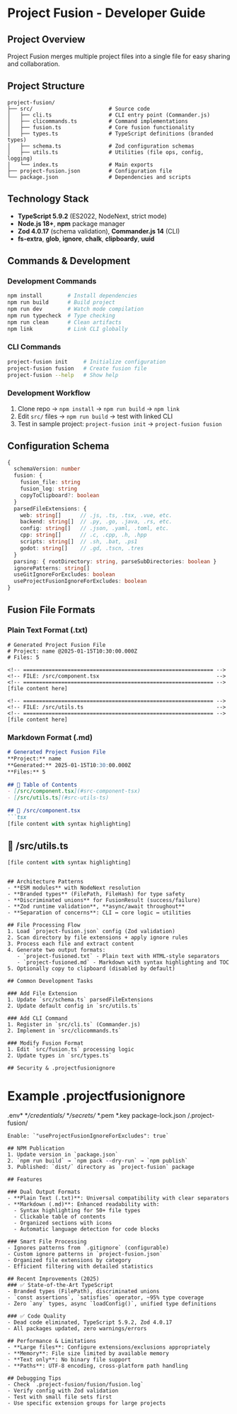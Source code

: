 # Project Fusion - Developer Guide

## Project Overview
Project Fusion merges multiple project files into a single file for easy sharing and collaboration.

## Project Structure
```
project-fusion/
├── src/                        # Source code
│   ├── cli.ts                  # CLI entry point (Commander.js)
│   ├── clicommands.ts          # Command implementations
│   ├── fusion.ts               # Core fusion functionality  
│   ├── types.ts                # TypeScript definitions (branded types)
│   ├── schema.ts               # Zod configuration schemas
│   ├── utils.ts                # Utilities (file ops, config, logging)
│   └── index.ts                # Main exports
├── project-fusion.json         # Configuration file
└── package.json                # Dependencies and scripts
```

## Technology Stack
- **TypeScript 5.9.2** (ES2022, NodeNext, strict mode)
- **Node.js 18+**, **npm** package manager
- **Zod 4.0.17** (schema validation), **Commander.js 14** (CLI)
- **fs-extra**, **glob**, **ignore**, **chalk**, **clipboardy**, **uuid**

## Commands & Development

### Development Commands
```bash
npm install        # Install dependencies
npm run build      # Build project
npm run dev        # Watch mode compilation
npm run typecheck  # Type checking
npm run clean      # Clean artifacts
npm link           # Link CLI globally
```

### CLI Commands
```bash
project-fusion init     # Initialize configuration
project-fusion fusion   # Create fusion file
project-fusion --help   # Show help
```

### Development Workflow
1. Clone repo → `npm install` → `npm run build` → `npm link`
2. Edit `src/` files → `npm run build` → test with linked CLI
3. Test in sample project: `project-fusion init` → `project-fusion fusion`

## Configuration Schema
```typescript
{
  schemaVersion: number
  fusion: {
    fusion_file: string
    fusion_log: string  
    copyToClipboard?: boolean
  }
  parsedFileExtensions: {
    web: string[]      // .js, .ts, .tsx, .vue, etc.
    backend: string[]  // .py, .go, .java, .rs, etc.
    config: string[]   // .json, .yaml, .toml, etc.
    cpp: string[]      // .c, .cpp, .h, .hpp
    scripts: string[]  // .sh, .bat, .ps1
    godot: string[]    // .gd, .tscn, .tres
  }
  parsing: { rootDirectory: string, parseSubDirectories: boolean }
  ignorePatterns: string[]
  useGitIgnoreForExcludes: boolean
  useProjectFusionIgnoreForExcludes: boolean
}
```

## Fusion File Formats

### Plain Text Format (.txt)
```
# Generated Project Fusion File
# Project: name @2025-01-15T10:30:00.000Z
# Files: 5

<!-- ============================================================ -->
<!-- FILE: /src/component.tsx                                     -->
<!-- ============================================================ -->
[file content here]

<!-- ============================================================ -->
<!-- FILE: /src/utils.ts                                          -->
<!-- ============================================================ -->
[file content here]
```

### Markdown Format (.md)
```markdown
# Generated Project Fusion File
**Project:** name
**Generated:** 2025-01-15T10:30:00.000Z
**Files:** 5

## 📁 Table of Contents
- [/src/component.tsx](#src-component-tsx)
- [/src/utils.ts](#src-utils-ts)

## 📄 /src/component.tsx
```tsx
[file content with syntax highlighting]
```

## 📄 /src/utils.ts
```typescript
[file content with syntax highlighting]
```
```

## Architecture Patterns
- **ESM modules** with NodeNext resolution
- **Branded types** (FilePath, FileHash) for type safety
- **Discriminated unions** for FusionResult (success/failure)
- **Zod runtime validation**, **async/await throughout**
- **Separation of concerns**: CLI ↔ core logic ↔ utilities

## File Processing Flow
1. Load `project-fusion.json` config (Zod validation)
2. Scan directory by file extensions + apply ignore rules
3. Process each file and extract content
4. Generate two output formats:
   - `project-fusioned.txt` - Plain text with HTML-style separators
   - `project-fusioned.md` - Markdown with syntax highlighting and TOC
5. Optionally copy to clipboard (disabled by default)

## Common Development Tasks

### Add File Extension
1. Update `src/schema.ts` parsedFileExtensions
2. Update default config in `src/utils.ts`

### Add CLI Command  
1. Register in `src/cli.ts` (Commander.js)
2. Implement in `src/clicommands.ts`

### Modify Fusion Format
1. Edit `src/fusion.ts` processing logic
2. Update types in `src/types.ts`

## Security & .projectfusionignore
```
# Example .projectfusionignore
.env*
**/credentials/*
**/secrets/*
*.pem
*.key
package-lock.json
/.project-fusion/
```
Enable: `"useProjectFusionIgnoreForExcludes": true`

## NPM Publication
1. Update version in `package.json`
2. `npm run build` → `npm pack --dry-run` → `npm publish`
3. Published: `dist/` directory as `project-fusion` package

## Features

### Dual Output Formats
- **Plain Text (.txt)**: Universal compatibility with clear separators
- **Markdown (.md)**: Enhanced readability with:
  - Syntax highlighting for 50+ file types
  - Clickable table of contents
  - Organized sections with icons
  - Automatic language detection for code blocks

### Smart File Processing
- Ignores patterns from `.gitignore` (configurable)
- Custom ignore patterns in `project-fusion.json`
- Organized file extensions by category
- Efficient filtering with detailed statistics

## Recent Improvements (2025)
### ✅ State-of-the-Art TypeScript
- Branded types (FilePath), discriminated unions
- `const assertions`, `satisfies` operator, ~95% type coverage
- Zero `any` types, async `loadConfig()`, unified type definitions

### ✅ Code Quality  
- Dead code eliminated, TypeScript 5.9.2, Zod 4.0.17
- All packages updated, zero warnings/errors

## Performance & Limitations
- **Large files**: Configure extensions/exclusions appropriately
- **Memory**: File size limited by available memory
- **Text only**: No binary file support
- **Paths**: UTF-8 encoding, cross-platform path handling

## Debugging Tips
- Check `.project-fusion/fusion/fusion.log`
- Verify config with Zod validation
- Test with small file sets first
- Use specific extension groups for large projects